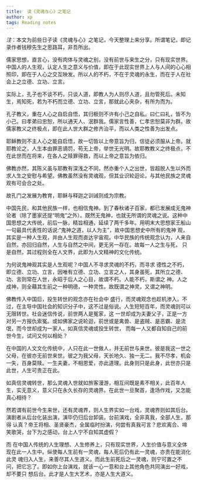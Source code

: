 ```yaml
---
title:  读《灵魂与心》之笔记
author: xp
tags: Reading notes
---
```

*注*：本文为前些日子读《灵魂与心》之笔记，今天整理上来分享。所谓笔记，即记录作者钱穆先生之思路耳，非吾所出。

儒家思想，直言心，没有肉体与灵魂之别，没有前世与来生之分，只有现实世界。中国人的人生观，认定人生之意义与价值，即在于此现实世界上人与人间的心心相照印，即在于人心之交互映发。所以人的不朽，不在于灵魂的永生，而在于人在社会上之立德、立功、立言。

实际上，孔子也不谈不朽，只谈人道，即教人为人则尽人道，且勿管死后。未知生，焉知死，若为不朽而立德、立功、立言，那就此心夹杂，有所为而为。

孔子教义，重在人心之自启自悟，其归极则不许有小己之自私。曰仁曰礼，皆不为小己。曰孝弟曰忠恕，所以通天人、泯群我。儒家言性善，仁孝忠恕莫非为群。故儒家教义之终极点，即在此人世大群之修齐治平，而以人类之性善为出发点。

耶稣教则不主人心之能自启悟，故一切皆以上帝意旨为归，信徒必须服从上帝。就耶教论之，人生本由罪恶谪罚，苟无上帝，举世无光明。故耶教教义之终极点，不在此世而在将来，在各人之赎罪得救，而以上帝之意旨为依归。

佛教亦然，其陈义虽与耶教有深浅之不同，然亦重个人之出世，皆超脱人生以外而求人生之安慰与希望。佛教虽然没有灵魂观，但其业识轮迴论，与其他民族之灵魂观有可会合之处。

故孔门之发展为教育，耶稣与释迦之训诫则成为宗教。

中国先民，和其他民族一样，也相信鬼神。到了春秋诸子百家，都已发展成无鬼神论者（除了墨家还提“明鬼”之外）。既然无鬼神，也就无所谓的灵魂之说。这种中 国思想之大传统，前后一脉，精旨相通，延续了两千多年。用明末大思想家王船山一句最具代表性的话说:“鬼神之道，以人为主”，故中国思想史中所有的鬼神 观，其实是一种人生观，并由人生观而直达宇宙观。中华民族的传统观念认为，人来自自然，亦回归自然，人生与自然之中间，更无另一存在。故每一人之生与死， 只是自然，其过程则全在人文界，此即为人文精神的文化传统。

为何说鬼神观其实是人生观呢？中国人不寻求灵魂的不朽，而寻求 德性之不朽，即立德、立功、立言，因唯有立德、立功、立言之人，其身虽死，其所立之德、功、言则常在人世，永昭于后人之心目，故谓不朽。人能不朽，斯谓之 神。人之成神，则全藉其生前之一种明德，一种灵性。故既谓之神灵，又谓之神明。

佛教传入中国后，投生转世的观念亦在社会中 盛行，而灵魂观念也趁机渗入。不过，在主导中国社会的知识分子中，这不过是俗说。人生短短百年，而灵魂则可以无限转世。社会迷信传说，前世两人是冤家，这 一世却成为夫妻父子，正是一方对另一方报仇索冤。或如佛家之说轮迴，前世或是禽兽、是盗贼、是恶霸、是流氓，而今世却成为一家人，如真信灵魂或投生转世， 而每一人又都自知自己的前世今生，试问又何以相处？

在中国的人文文化传统中，人只在此一世做人，并无前世与来世。彼是我这一世之父母，在彼亦无前世来世。彼之为我父母，天长地久、独一无二。我不尽孝，机会一失，百身莫赎。一生夫妻，不相恩爱，亦此道理。此身则只是此身，此世亦只是此世，人生可贵正在此。

如真信灵魂转世，那么灵魂入世就如旅客漫游，相互间既是素不相关，此百年人生，实无意义，意义只在永久长存的灵魂界。在此世一旦聚首，逢场作戏，又怎能真心相待？

然若谓有前世今生来世，还有灵魂界，则人生界实如一台戏，灵魂界则如其后台。演剧者从后台化装出演，演毕仍归后台卸装。台前演戏，全非真我，全部人生，那得 认真？帝王将相、圣贤豪杰，全属临时扮演，何尝有真我可言？悲欢离合、啼笑歌哭，台下为之感动，台上人宁不自知其虚假？

而 在中国人传统的人生理想、人生修养上，只有现实世界，人生价值与意义全体现在此一人生中。纵使每人生前有一灵魂，每人死后仍有此一灵魂，亦贵在能消化此灵 魂归入人生，来善尽其人生道义。而此生前死后之一灵魂，则宁可置之不问，把它忘了。即如你上台演戏，就该一心一意和台上其他角色共同演出一好戏，却不要只 想后台。此才是人生大艺术，亦是人生大道义。
